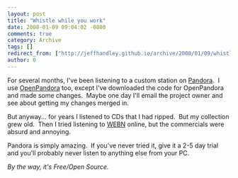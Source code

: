 ```yaml
---
layout: post
title: "Whistle while you work"
date: 2008-01-09 09:04:02 -0800
comments: true
category: Archive
tags: []
redirect_from: ["http://jeffhandley.github.io/archive/2008/01/09/whistle-while-you-work.aspx"]
author: 0
---
```

<!-- more -->
<p>For several months, I've been listening to a custom station on <a href="http://www.pandora.com/" target="_blank">Pandora</a>.  I use <a href="http://openpandora.googlepages.com/" target="_blank">OpenPandora</a> too, except I've downloaded the code for OpenPandora and made some changes.  Maybe one day I'll email the project owner and see about getting my changes merged in.</p>  <p>But anyway... for years I listened to CDs that I had ripped.  But my collection grew old.  Then I tried listening to <a href="http://www.webn.com" target="_blank">WEBN</a> online, but the commercials were absurd and annoying.</p>  <p>Pandora is simply amazing.  If you've never tried it, give it a 2-5 day trial and you'll probably never listen to anything else from your PC.</p>  <p><em>By the way, it's Free/Open Source.</em></p>

